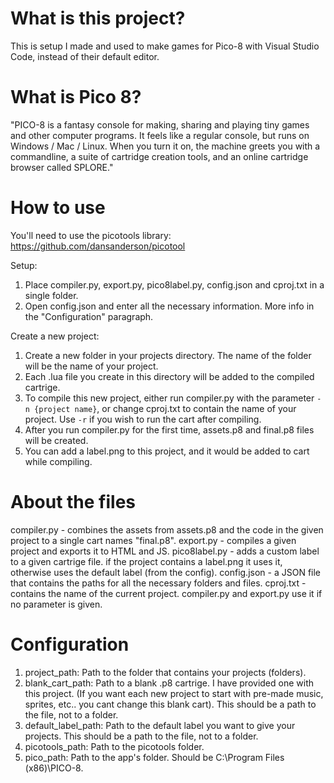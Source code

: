 # What is this project?
This is setup I made and used to make games for Pico-8 with Visual Studio Code, instead of their default editor.

# What is Pico 8?
"PICO-8 is a fantasy console for making, sharing and playing tiny games and other computer programs. It feels like a regular console, but runs on Windows / Mac / Linux. When you turn it on, the machine greets you with a commandline, a suite of cartridge creation tools, and an online cartridge browser called SPLORE."

# How to use
You'll need to use the picotools library: https://github.com/dansanderson/picotool

Setup:
1. Place compiler.py, export.py, pico8label.py, config.json and cproj.txt in a single folder.
2. Open config.json and enter all the necessary information. More info in the "Configuration" paragraph.

Create a new project:
1. Create a new folder in your projects directory. The name of the folder will be the name of your project.
2. Each .lua file you create in this directory will be added to the compiled cartrige.
3. To compile this new project, either run compiler.py with the parameter `-n {project name}`, or change cproj.txt to contain the name of your project. Use `-r` if you wish to run the cart after compiling.
4. After you run compiler.py for the first time, assets.p8 and final.p8 files will be created.
5. You can add a label.png to this project, and it would be added to cart while compiling.

# About the files
compiler.py - combines the assets from assets.p8 and the code in the given project to a single cart names "final.p8".
export.py - compiles a given project and exports it to HTML and JS.
pico8label.py - adds a custom label to a given cartrige file. if the project contains a label.png it uses it, otherwise uses the default label (from the config).
config.json - a JSON file that contains the paths for all the necessary folders and files.
cproj.txt - contains the name of the current project. compiler.py and export.py use it if no parameter is given.

# Configuration
1. project_path: Path to the folder that contains your projects (folders).
2. blank_cart_path: Path to a blank .p8 cartrige. I have provided one with this project. (If you want each new project to start with pre-made music, sprites, etc.. you cant change this blank cart). This should be a path to the file, not to a folder.
3. default_label_path: Path to the default label you want to give your projects. This should be a path to the file, not to a folder.
4. picotools_path: Path to the picotools folder.
5. pico_path: Path to the app's folder. Should be C:\Program Files (x86)\PICO-8\.
